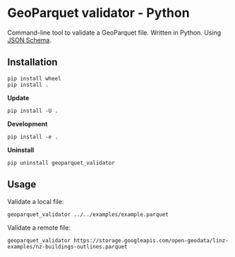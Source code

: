 # GeoParquet validator - Python

Command-line tool to validate a GeoParquet file. Written in Python. Using [JSON Schema](https://json-schema.org/).

## Installation

```
pip install wheel
pip install .
```

**Update**

```
pip install -U .
```

**Development**

```
pip install -e .
```

**Uninstall**

```
pip uninstall geoparquet_validator
```

## Usage

Validate a local file:

```
geoparquet_validator ../../examples/example.parquet
```

Validate a remote file:

```
geoparquet_validator https://storage.googleapis.com/open-geodata/linz-examples/nz-buildings-outlines.parquet
```
